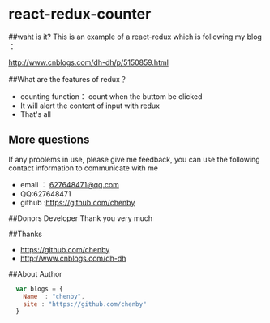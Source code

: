 # react-redux-counter
##waht is it?
 This is an example of a react-redux which is following my blog ：
 
 http://www.cnblogs.com/dh-dh/p/5150859.html

##What are the features of redux？

*  counting function： count when the buttom be clicked
* It will alert the content of input with redux
* That's all

## More questions
 If any problems in use, please give me feedback, you can use the following contact information to communicate with me

* email ： 627648471@qq.com
* QQ:627648471
* github :https://github.com/chenby

##Donors Developer
Thank you very much

##Thanks
*  https://github.com/chenby
* http://www.cnblogs.com/dh-dh

##About Author
```javascript
  var blogs = {
    Name  : "chenby",
    site : "https://github.com/chenby"
  }
```
